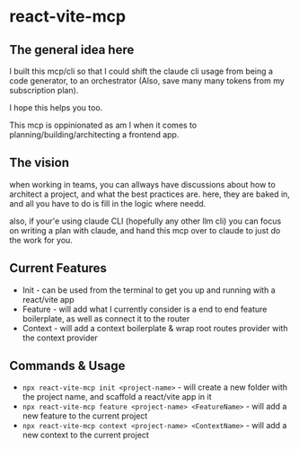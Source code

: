 # react-vite-mcp

## The general idea here

I built this mcp/cli so that I could shift the claude cli usage from being a code generator, to an orchestrator (Also, save many many tokens from my subscription plan).

I hope this helps you too.

This mcp is oppinionated as am I when it comes to planning/building/architecting a frontend app.

## The vision

when working in teams, you can allways have discussions about how to architect a project, and what the best practices are. here, they are baked in, and all you have to do is fill in the logic where needd.

also, if your'e using claude CLI (hopefully any other llm cli) you can focus on writing a plan with claude, and hand this mcp over to claude to just do the work for you.

## Current Features

- Init - can be used from the terminal to get you up and running with a react/vite app
- Feature - will add what I currently consider is a end to end feature boilerplate, as well as connect it to the router
- Context - will add a context boilerplate & wrap root routes provider with the context provider

## Commands & Usage

- `npx react-vite-mcp init <project-name>` - will create a new folder with the project name, and scaffold a react/vite app in it
- `npx react-vite-mcp feature <project-name> <FeatureName>` - will add a new feature to the current project
- `npx react-vite-mcp context <project-name> <ContextName>` - will add a new context to the current project
